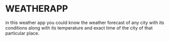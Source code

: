 # WEATHERAPP
in this weather app you could know the weather forecast of any city with its conditions along with its temperature and exact time of the city of that particular place.
